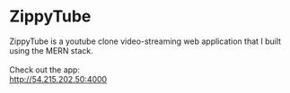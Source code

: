 # ZippyTube

ZippyTube is a youtube clone video-streaming web application that I built using the MERN stack.
<br/>
<br/>
Check out the app: 
<br/>
http://54.215.202.50:4000
